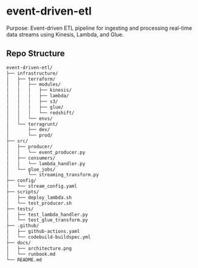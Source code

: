 # event-driven-etl

Purpose: Event-driven ETL pipeline for ingesting and processing real-time data streams using Kinesis, Lambda, and Glue.

## Repo Structure

```sh
event-driven-etl/
├── infrastructure/
│   ├── terraform/
│   │   ├── modules/
│   │   │   ├── kinesis/
│   │   │   ├── lambda/
│   │   │   ├── s3/
│   │   │   ├── glue/
│   │   │   └── redshift/
│   │   └── envs/
│   └── terragrunt/
│       ├── dev/
│       └── prod/
├── src/
│   ├── producer/
│   │   └── event_producer.py
│   ├── consumers/
│   │   └── lambda_handler.py
│   └── glue_jobs/
│       └── streaming_transform.py
├── config/
│   └── stream_config.yaml
├── scripts/
│   ├── deploy_lambda.sh
│   └── test_producer.sh
├── tests/
│   ├── test_lambda_handler.py
│   └── test_glue_transform.py
├── .github/
│   ├── github-actions.yaml
│   └── codebuild-buildspec.yml
├── docs/
│   ├── architecture.png
│   └── runbook.md
└── README.md
```
